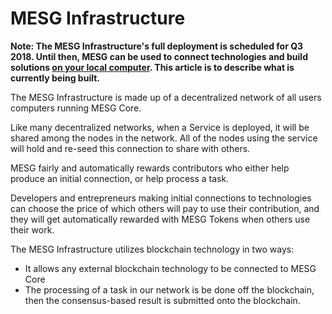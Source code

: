 # MESG Infrastructure

**Note: The MESG Infrastructure's full deployment is scheduled for Q3 2018. Until then, MESG can be used to connect technologies and build solutions **[**on your local computer**](run-a-node.md)**. This article is to describe what is currently being built.**  
  
The MESG Infrastructure is made up of a decentralized network of all users computers running MESG Core.   
  
Like many decentralized networks, when a Service is deployed, it will be shared among the nodes in the network. All of the nodes using the service will hold and re-seed this connection to share with others.   
  
MESG fairly and automatically rewards contributors who either help produce an initial connection, or help process a task. 

Developers and entrepreneurs making initial connections to technologies can choose the price of which others will pay to use their contribution, and they will get automatically rewarded with MESG Tokens when others use their work. 

The MESG Infrastructure utilizes blockchain technology in two ways: 

* It allows any external blockchain technology to be connected to MESG Core
* The processing of a task in our network is be done off the blockchain, then the consensus-based result is submitted onto the blockchain.  





